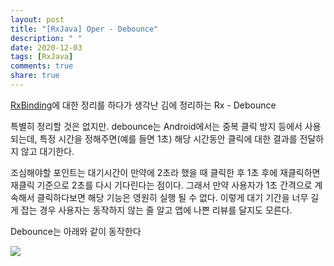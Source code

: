 ```yaml
---
layout: post
title: "[RxJava] Oper - Debounce"
description: " "
date: 2020-12-03
tags: [RxJava]
comments: true
share: true
---
```



[RxBinding](https://github.com/sk392/TIL/blob/master/android/android_rxbinding.md)에 대한 정리를 하다가 생각난 김에 정리하는 Rx - Debounce

특별히 정리할 것은 없지만. debounce는 Android에서는 중복 클릭 방지 등에서 사용 되는데, 특정 시간을 정해주면(예를 들면 1초) 해당 시간동안 클릭에 대한 결과를 전달하지 않고 대기한다.

조심해야할 포인트는 대기시간이 만약에 2초라 했을 때 클릭한 후 1초 후에 재클릭하면 재클릭 기준으로 2초를 다시 기다린다는 점이다. 그래서 만약 사용자가 1초 간격으로 계속해서 클릭하다보면 해당 기능은 영원히 실행 될 수 없다. 이렇게 대기 기간을 너무 길게 잡는 경우 사용자는 동작하지 않는 줄 알고 앱에 나쁜 리뷰를 달지도 모른다.

Debounce는 아래와 같이 동작한다

![](https://user-images.githubusercontent.com/18481078/58364779-35213700-7ef4-11e9-8eb6-eedc29e31cd8.png)